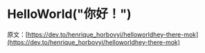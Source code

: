 # HelloWorld("你好！")

原文：[https://dev.to/henrique_horbovyi/helloworldhey-there-mok](https://dev.to/henrique_horbovyi/helloworldhey-there-mok)